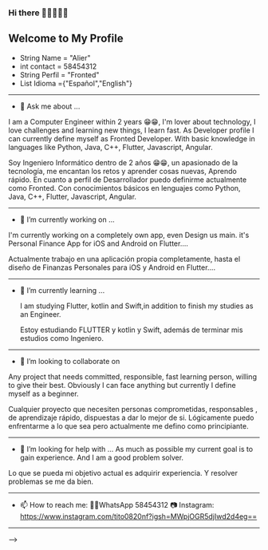 ### Hi there 👋👋👋👋👋
## Welcome to My Profile 

- String Name =  "Alier"
- int contact = 58454312
- String Perfil = "Fronted"
- List<String> Idioma ={"Español","English"}
-----------------------------------
- 💬 Ask me about ...

I am a Computer Engineer within 2 years 😁😁, I'm lover about technology, I love challenges and learning new things, I learn fast. As Developer profile I can currently define myself as Fronted Developer. With basic knowledge in languages like Python, Java, C++, Flutter, Javascript, Angular.

Soy Ingeniero Informático dentro de 2 años 😁😁, un apasionado de la tecnología, me encantan los retos y aprender cosas nuevas, Aprendo rápido. En cuanto a perfil de Desarrollador puedo definirme actualmente como Fronted. Con conocimientos básicos en lenguajes como Python, Java, C++, Flutter, Javascript, Angular.



------------------------------------
- 🔭 I’m currently working on ...

I'm currently working on a completely own app, even Design us main. it's Personal Finance App for iOS and Android on Flutter....
  
  Actualmente trabajo en una aplicación propia completamente, hasta el diseño de Finanzas Personales para iOS y Android en Flutter....
  
 
------------------------------------
- 🌱 I’m currently learning ...
  
  I am studying Flutter, kotlin and Swift,in addition to finish my studies as an Engineer.
  
  Estoy estudiando FLUTTER y kotlin y Swift, además de terminar mis estudios como Ingeniero.
  

  
-----------------------------------  
- 👯 I’m looking to collaborate on

Any project that needs committed, responsible, fast learning person, willing to give their best. Obviously I can face anything but currently I define myself as a beginner.

   Cualquier proyecto que necesiten personas comprometidas, responsables , de aprendizaje rápido, dispuestas a dar lo mejor de si. Lógicamente puedo enfrentarme a lo que sea pero actualmente me defino como principiante.
  
------------------------------------

- 🤔 I’m looking for help with ...
  As much as possible my current goal is to gain experience. And I am a good problem solver.

Lo que se pueda mi objetivo actual es adquirir experiencia. Y resolver problemas se me da bien.
  
-----------------------------------
- 📫 How to reach me:
    💬📞WhatsApp 58454312
    📷 Instagram:    https://www.instagram.com/tito0820nf?igsh=MWpjOGR5djIwd2d4eg==
  
------------------------------------
  
  
-->



